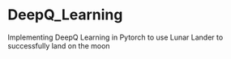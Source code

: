 # DeepQ_Learning
Implementing DeepQ Learning in Pytorch to use Lunar Lander to successfully land on the moon
